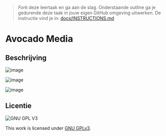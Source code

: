 > _Fork_ deze leertaak en ga aan de slag. Onderstaande outline ga je gedurende deze taak in jouw eigen GitHub omgeving uitwerken. De instructie vind je in: [docs/INSTRUCTIONS.md](docs/INSTRUCTIONS.md)

# Avocado Media

## Beschrijving

![image](https://user-images.githubusercontent.com/112856021/216605179-7e8cb113-03a5-442d-878d-8923f7cc97c1.png)

![image](https://user-images.githubusercontent.com/112856021/216605206-1ea1d805-4179-4b53-9279-ca3fe8fff315.png)

![image](https://user-images.githubusercontent.com/112856021/216605257-8f1ff8d1-86ce-4acb-a02a-a5c777e201b2.png)

## Licentie

![GNU GPL V3](https://www.gnu.org/graphics/gplv3-127x51.png)

This work is licensed under [GNU GPLv3](./LICENSE).
